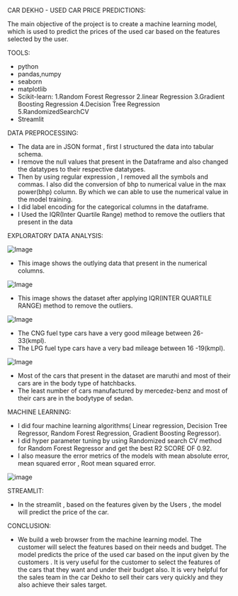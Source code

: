 CAR DEKHO - USED CAR PRICE PREDICTIONS:

The main objective of the project is to create a machine learning model, which is used to predict the prices of the used car based on the features selected by the user.

TOOLS:

* python
* pandas,numpy
* seaborn
* matplotlib
* Scikit-learn: 1.Random Forest Regressor 2.linear Regression 3.Gradient Boosting Regression 4.Decision Tree Regression 5.RandomizedSearchCV
* Streamlit

  
DATA PREPROCESSING: 
* The data are in JSON format , first I structured the data into tabular schema.
* I remove the null values that present in the Dataframe and also changed the datatypes to their respective datatypes.
* Then by using regular expression , I removed all the symbols and commas. I also did the conversion of bhp to numerical value in the max power(bhp) column. By which we can
 able to use the numerical value in the model training.
* I did label encoding  for the categorical columns in the dataframe.
* I Used the IQR(Inter Quartile Range) method to remove the outliers that present in the data

EXPLORATORY DATA ANALYSIS:


![Image](https://github.com/user-attachments/assets/cac5c1d8-4295-4cfd-b145-a04c70e44b6f)
* This image shows the outlying data that present in the numerical columns.


![Image](https://github.com/user-attachments/assets/c9d59ec5-4820-4572-b9c3-6189b783ff90)
* This image shows the dataset after applying IQR(INTER QUARTILE RANGE) method to remove the outliers.

![Image](https://github.com/user-attachments/assets/10c468a6-460f-4b44-b5ad-3b17d70782ee)
* The CNG fuel type cars have a very good mileage between  26-33(kmpl).
* The LPG fuel type cars have a very bad mileage between  16 -19(kmpl).

![Image](https://github.com/user-attachments/assets/48c8545d-fcbe-4b99-b89d-556aeaef2a7a)
* Most of the cars that present in the dataset are maruthi  and most of their cars are in the body type of hatchbacks.
* The least number of cars manufactured by mercedez-benz and most of their cars are in the bodytype of sedan.

MACHINE LEARNING:

* I did four machine learning algorithms( Linear regression, Decision Tree Regressor, Random Forest Regression, Gradient Boosting Regressor).
* I did hyper parameter tuning by using Randomized search CV method for Random Forest Regressor and get the best R2 SCORE OF 0.92.
* I also measure the error metrics of the models with mean absolute error, mean squared error , Root mean squared error.

![image](https://github.com/user-attachments/assets/85d6afc7-8d97-439a-80be-4894d701a10f)

STREAMLIT:
* In the streamlit , based on the features given by the Users , the model will predict the price of the car.

CONCLUSION:
* We build a web browser from the machine learning model. The  customer will select  the features  based on their needs and budget. The model predicts the price of the used car based on the input given by the customers . It is very useful for the customer to select the features of the cars that they want and under their budget also. It is very helpful for the sales team in the car Dekho to sell their cars very  quickly and they also achieve their sales target.


  










